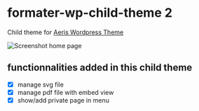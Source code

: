 # formater-wp-child-theme 2
Child theme for [Aeris Wordpress Theme](https://github.com/aeris-data/aeris-wordpress-theme)

![Screenshot home page](https://github.com/terresolide/formater-wp-child-theme-for-aeris/blob/master/screenshot.png)

## functionnalities added in this child theme
- [x] manage svg file
- [x] manage pdf file with embed view
- [x] show/add private page in menu

